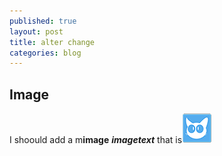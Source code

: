 ```yaml
---
published: true
layout: post
title: alter change
categories: blog
---
```


## Image
I shoould add a m**image** ***imagetext*** that is![ic_launcher.png](/_posts/ic_launcher.png)

